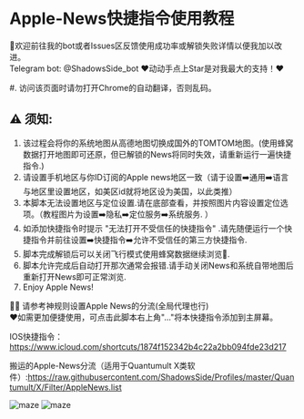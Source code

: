 # Apple-News快捷指令使用教程 

👏欢迎前往我的bot或者Issues区反馈使用成功率或解锁失败详情以便我加以改进。  
Telegram bot:  @ShadowsSide_bot
❤️动动手点上Star是对我最大的支持！❤️  

#. 访问该页面时请勿打开Chrome的自动翻译，否则乱码。

## ⚠️ 须知:  
1. 该过程会将你的系统地图从高德地图切换成国外的TOMTOM地图。(使用蜂窝数据打开地图即可还原，但已解锁的News将同时失效，请重新运行一遍快捷指令.)  
2. 请设置手机地区与你ID订阅的Apple news地区一致（请于设置➡️通用➡️语言与地区里设置地区，如美区id就将地区设为美国，以此类推）  
3. 本脚本无法设置地区与定位设置.请在底部查看，并按照图片内容设置定位选项。（教程图片为设置➡️隐私➡️定位服务➡️系统服务. ）
4. 如添加快捷指令时提示 "无法打开不受信任的快捷指令" .请先随便运行一个快捷指令并前往设置➡️快捷指令➡️允许不受信任的第三方快捷指令.  
5. 脚本完成解锁后可以关闭飞行模式使用蜂窝数据继续浏览🥳.
6. 脚本允许完成后自动打开那次通常会报错.请手动关闭News和系统自带地图后重新打开News即可正常浏览.
7. Enjoy Apple News!

💁🏻‍ 请参考神规则设置Apple News的分流(全局代理也行)  
❤️如需更加便捷使用，可点击此脚本右上角"..."将本快捷指令添加到主屏幕。  

IOS快捷指令：https://www.icloud.com/shortcuts/1874f152342b4c22a2bb094fde23d217

搬运的Apple-News分流（适用于Quantumult X类软件）:https://raw.githubusercontent.com/ShadowsSide/Profiles/master/Quantumult/X/Filter/AppleNews.list  
 
![maze](https://github.com/ShadowsSide/-Apple-New/blob/master/IMAGE%202020-06-02%2001:43:20.jpg)
![maze](https://github.com/ShadowsSide/-Apple-New/blob/master/IMAGE%202020-06-02%2001:43:24.jpg)   
